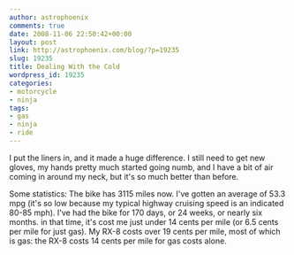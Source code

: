 ```yaml
---
author: astrophoenix
comments: true
date: 2008-11-06 22:50:42+00:00
layout: post
link: http://astrophoenix.com/blog/?p=19235
slug: 19235
title: Dealing With the Cold
wordpress_id: 19235
categories:
- motorcycle
- ninja
tags:
- gas
- ninja
- ride
---
```


I put the liners in, and it made a huge difference. I still need to get new gloves, my hands pretty much started going numb, and I have a bit of air coming in around my neck, but it's so much better than before.

Some statistics: The bike has 3115 miles now. I've gotten an average of 53.3 mpg (it's so low because my typical highway cruising speed is an indicated 80-85 mph). I've had the bike for 170 days, or 24 weeks, or nearly six months. in that time, it's cost me just under 14 cents per mile (or 6.5 cents per mile for just gas). My RX-8 costs over 19 cents per mile, most of which is gas: the RX-8 costs 14 cents per mile for gas costs alone.
